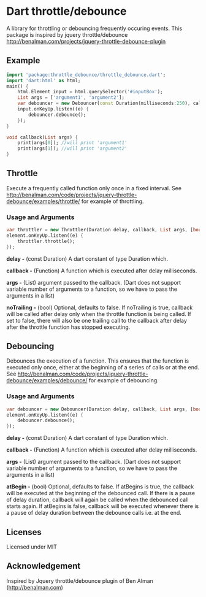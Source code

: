 # Dart throttle/debounce
A library for throttling or debouncing frequently occuring events. This package is inspired by jquery throttle/debounce http://benalman.com/projects/jquery-throttle-debounce-plugin

## Example
```dart
import 'package:throttle_debounce/throttle_debounce.dart';
import 'dart:html' as html;
main() {
    html.Element input = html.querySelector('#inputBox');
    List args = ['argument1', 'argument2'];
    var debouncer = new Debouncer(const Duration(milliseconds:250), callback, args);
    input.onKeyUp.listen((e) {
        debouncer.debounce();
    });
}

void callback(List args) {
    print(args[0]); //will print 'argument1'
    print(args[1]); //will print 'argument2'
}
```

## Throttle
Execute a frequently called function only once in a fixed interval. See http://benalman.com/code/projects/jquery-throttle-debounce/examples/throttle/ for example of throttling.

### Usage and Arguments
```dart
var throttler = new Throttler(Duration delay, callback, List args, [bool noTrailing]);
element.onKeyUp.listen((e) {
    throttler.throttle();
});
```
**delay -** (const Duration) A dart constant of type Duration which.

**callback -** (Function) A function which is executed after delay milliseconds.

**args -** (List) argument passed to the callback. (Dart does not support variable number of arguments to a function, so we have to pass the arguments in a list)

**noTrailing -** (bool) Optional, defaults to false. If noTrailing is true, callback will be called after delay only when the throttle function is being called. If set to false, there will also be one trailing call to the callback after delay after the throttle function has stopped executing.


## Debouncing
Debounces the execution of a function. This ensures that the function is executed only once, either at the beginning of a series of calls or at the end. See http://benalman.com/code/projects/jquery-throttle-debounce/examples/debounce/ for example of debouncing.

### Usage and Arguments

```dart
var debouncer = new Debouncer(Duration delay, callback, List args, [bool atBegin]);
element.onKeyUp.listen((e) {
    debouncer.debounce();
});
```
**delay -** (const Duration) A dart constant of type Duration which.

**callback -** (Function) A function which is executed after delay milliseconds.

**args -** (List) argument passed to the callback. (Dart does not support variable number of arguments to a function, so we have to pass the arguments in a list)

**atBegin -** (bool) Optional, defaults to false. If atBegins is true, the callback will be executed at the beginning of the debounced call. If there is a pause of delay duration, callback will again be called when the debounced call starts again. If atBegins is false, callback will be executed whenever there is a pause of delay duration between the debounce calls i.e. at the end.


## Licenses
Licensed under MIT

## Acknowledgement
Inspired by Jquery throttle/debounce plugin of Ben Alman (http://benalman.com)
